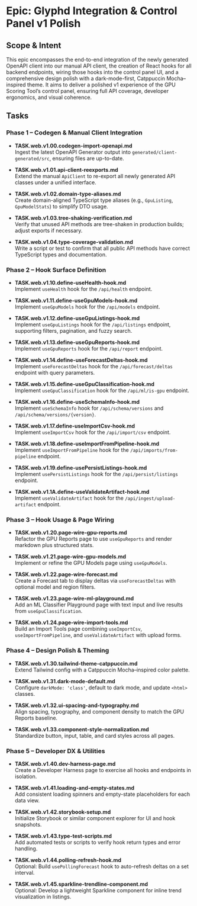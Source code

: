 # Epic: Glyphd Integration & Control Panel v1 Polish

## Scope & Intent
This epic encompasses the end-to-end integration of the newly generated OpenAPI client into our manual API client, the creation of React hooks for all backend endpoints, wiring those hooks into the control panel UI, and a comprehensive design polish with a dark-mode-first, Catppuccin Mocha–inspired theme. It aims to deliver a polished v1 experience of the GPU Scoring Tool’s control panel, ensuring full API coverage, developer ergonomics, and visual coherence.

## Tasks

### Phase 1 – Codegen & Manual Client Integration
- **TASK.web.v1.00.codegen-import-openapi.md**  
  Ingest the latest OpenAPI Generator output into `generated/client-generated/src`, ensuring files are up-to-date.

- **TASK.web.v1.01.api-client-reexports.md**  
  Extend the manual `ApiClient` to re-export all newly generated API classes under a unified interface.

- **TASK.web.v1.02.domain-type-aliases.md**  
  Create domain-aligned TypeScript type aliases (e.g., `GpuListing`, `GpuModelStats`) to simplify DTO usage.

- **TASK.web.v1.03.tree-shaking-verification.md**  
  Verify that unused API methods are tree-shaken in production builds; adjust exports if necessary.

- **TASK.web.v1.04.type-coverage-validation.md**  
  Write a script or test to confirm that all public API methods have correct TypeScript types and documentation.

### Phase 2 – Hook Surface Definition
- **TASK.web.v1.10.define-useHealth-hook.md**  
  Implement `useHealth` hook for the `/api/health` endpoint.

- **TASK.web.v1.11.define-useGpuModels-hook.md**  
  Implement `useGpuModels` hook for the `/api/models` endpoint.

- **TASK.web.v1.12.define-useGpuListings-hook.md**  
  Implement `useGpuListings` hook for the `/api/listings` endpoint, supporting filters, pagination, and fuzzy search.

- **TASK.web.v1.13.define-useGpuReports-hook.md**  
  Implement `useGpuReports` hook for the `/api/report` endpoint.

- **TASK.web.v1.14.define-useForecastDeltas-hook.md**  
  Implement `useForecastDeltas` hook for the `/api/forecast/deltas` endpoint with query parameters.

- **TASK.web.v1.15.define-useGpuClassification-hook.md**  
  Implement `useGpuClassification` hook for the `/api/ml/is-gpu` endpoint.

- **TASK.web.v1.16.define-useSchemaInfo-hook.md**  
  Implement `useSchemaInfo` hook for `/api/schema/versions` and `/api/schema/versions/{version}`.

- **TASK.web.v1.17.define-useImportCsv-hook.md**  
  Implement `useImportCsv` hook for the `/api/import/csv` endpoint.

- **TASK.web.v1.18.define-useImportFromPipeline-hook.md**  
  Implement `useImportFromPipeline` hook for the `/api/imports/from-pipeline` endpoint.

- **TASK.web.v1.19.define-usePersistListings-hook.md**  
  Implement `usePersistListings` hook for the `/api/persist/listings` endpoint.

- **TASK.web.v1.1A.define-useValidateArtifact-hook.md**  
  Implement `useValidateArtifact` hook for the `/api/ingest/upload-artifact` endpoint.

### Phase 3 – Hook Usage & Page Wiring
- **TASK.web.v1.20.page-wire-gpu-reports.md**  
  Refactor the GPU Reports page to use `useGpuReports` and render markdown plus structured stats.

- **TASK.web.v1.21.page-wire-gpu-models.md**  
  Implement or refine the GPU Models page using `useGpuModels`.

- **TASK.web.v1.22.page-wire-forecast.md**  
  Create a Forecast tab to display deltas via `useForecastDeltas` with optional model and region filters.

- **TASK.web.v1.23.page-wire-ml-playground.md**  
  Add an ML Classifier Playground page with text input and live results from `useGpuClassification`.

- **TASK.web.v1.24.page-wire-import-tools.md**  
  Build an Import Tools page combining `useImportCsv`, `useImportFromPipeline`, and `useValidateArtifact` with upload forms.

### Phase 4 – Design Polish & Theming
- **TASK.web.v1.30.tailwind-theme-catppuccin.md**  
  Extend Tailwind config with a Catppuccin Mocha–inspired color palette.

- **TASK.web.v1.31.dark-mode-default.md**  
  Configure `darkMode: 'class'`, default to dark mode, and update `<html>` classes.

- **TASK.web.v1.32.ui-spacing-and-typography.md**  
  Align spacing, typography, and component density to match the GPU Reports baseline.

- **TASK.web.v1.33.component-style-normalization.md**  
  Standardize button, input, table, and card styles across all pages.

### Phase 5 – Developer DX & Utilities
- **TASK.web.v1.40.dev-harness-page.md**  
  Create a Developer Harness page to exercise all hooks and endpoints in isolation.

- **TASK.web.v1.41.loading-and-empty-states.md**  
  Add consistent loading spinners and empty-state placeholders for each data view.

- **TASK.web.v1.42.storybook-setup.md**  
  Initialize Storybook or similar component explorer for UI and hook snapshots.

- **TASK.web.v1.43.type-test-scripts.md**  
  Add automated tests or scripts to verify hook return types and error handling.

- **TASK.web.v1.44.polling-refresh-hook.md**  
  Optional: Build `usePollingForecast` hook to auto-refresh deltas on a set interval.

- **TASK.web.v1.45.sparkline-trendline-component.md**  
  Optional: Develop a lightweight Sparkline component for inline trend visualization in listings.
